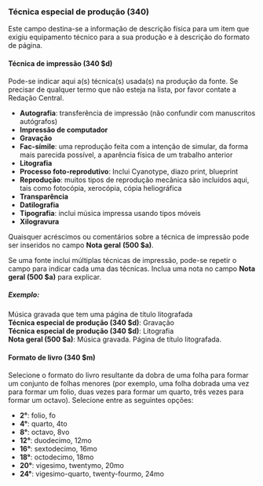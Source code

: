 ### **Técnica especial de produção (340)**

Este campo destina-se a informação de descrição física para um item que exigiu equipamento técnico para a sua produção e à descrição do formato de página.

#### **Técnica de impressão (340** **$d)** 

Pode-se indicar aqui a(s) técnica(s) usada(s) na produção da fonte. Se precisar de qualquer termo que não esteja na lista, por favor contate a Redação Central.

- **Autografia**: transferência de impressão (não confundir com manuscritos autógrafos)
- **Impressão de computador**
- **Gravação**
- **Fac-símile**: uma reprodução feita com a intenção de simular, da forma mais parecida possível, a aparência física de um trabalho anterior
- **Litografia**
- **Processo foto-reprodutivo**: Inclui Cyanotype, diazo print, blueprint
- **Reprodução**: muitos tipos de reprodução mecânica são incluídos aqui, tais como fotocópia,  xerocópia, cópia heliográfica
- **Transparência**
- **Datilografia**
- **Tipografia**: inclui música impressa usando tipos móveis
- **Xilogravura**  

Quaisquer acréscimos ou comentários sobre a técnica de impressão pode ser inseridos no campo **Nota geral** **(500 $a)**.

Se uma fonte inclui múltiplas técnicas de impressão, pode-se repetir o campo para indicar cada uma das técnicas. Inclua uma nota no campo **Nota geral (500 $a)** para explicar.

##### Exemplo:  
Música gravada que tem uma página de título litografada  
**Técnica especial de produção (340 $d)**: Gravação  
**Técnica especial de produção (340 $d)**: Litografia  
**Nota geral (500 $a)**: Música gravada. Página de título litografada.

  

#### **Formato de livro (340 $m)**
Selecione o formato do livro resultante da dobra de uma folha para formar um conjunto de folhas menores (por exemplo, uma folha dobrada uma vez para formar um folio, duas vezes para formar um quarto, três vezes para formar um octavo). Selecione entre as seguintes opções:  

- **2°**: folio, fo  
- **4°**: quarto, 4to 
- **8°**: octavo, 8vo 
- **12°**: duodecimo, 12mo 
- **16°**: sextodecimo, 16mo 
- **18°**: octodecimo, 18mo 
- **20°**: vigesimo, twentymo, 20mo 
- **24°**: vigesimo-quarto, twenty-fourmo, 24mo